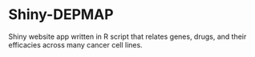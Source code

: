 # Shiny-DEPMAP
Shiny website app written in R script that relates genes, drugs, and their efficacies across many cancer cell lines.

